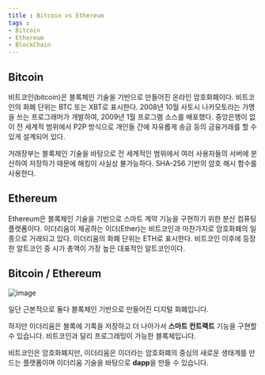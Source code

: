 ```yaml
---
title : Bitcoin vs Ethereum
tags :
- Bitcoin
- Ethereum
- BlockChain
---
```


## Bitcoin

비트코인(bitcoin)은 블록체인 기술을 기반으로 만들어진 온라인 암호화폐이다. 비트코인의 화폐 단위는 BTC 또는 XBT로 표시한다. 2008년 10월 사토시 나카모토라는 가명을 쓰는 프로그래머가 개발하여, 2009년 1월 프로그램 소스를 배포했다. 중앙은행이 없이 전 세계적 범위에서 P2P 방식으로 개인들 간에 자유롭게 송금 등의 금융거래를 할 수 있게 설계되어 있다.

거래장부는 블록체인 기술을 바탕으로 전 세계적인 범위에서 여러 사용자들의 서버에 분산하여 저장하기 때문에 해킹이 사실상 불가능하다. SHA-256 기반의 암호 해시 함수를 사용한다.

## Ethereum

Ethereum은 블록체인 기술을 기반으로 스마트 계약 기능을 구현하기 위한 분산 컴퓨팅 플랫폼이다. 이더리움이 제공하는 이더(Ether)는 비트코인과 마찬가지로 암호화폐의 일종으로 거래되고 있다.
이더리움의 화폐 단위는 ETH로 표시한다. 비트코인 이후에 등장한 알트코인 중 시가 총액이 가장 높은 대표적인 알트코인이다.

## Bitcoin / Ethereum

![image](https://user-images.githubusercontent.com/44635266/69493946-df583680-0ef8-11ea-965d-4639a8fc5ef5.png)

일단 근본적으로 둘다 블록체인 기반으로 만들어진 디지털 화폐입니다.

하지만 이더리움은 블록에 기록을 저장하고 더 나아가서 **스마트 컨트랙트** 기능을 구현할 수 있습니다. 비트코인과 달리 프로그래밍이 가능한 블록체입니다.

비트코인은 암호화폐지만, 이더리움은 이더라는 암호화폐의 중심의 새로운 생태계를 만드는 플랫폼이며 이더리움 기술을 바탕으로 **dapp**을 만들 수 있습니다.


